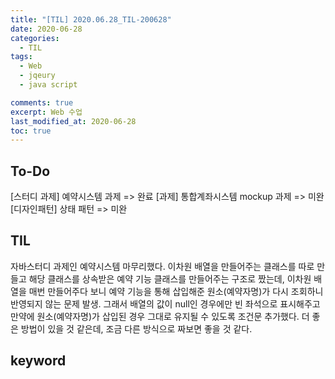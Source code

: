 ```yaml
---
title: "[TIL] 2020.06.28_TIL-200628"
date: 2020-06-28
categories:
  - TIL
tags:
  - Web
  - jqeury
  - java script

comments: true
excerpt: Web 수업
last_modified_at: 2020-06-28
toc: true
---
```


## To-Do
[스터디 과제] 예약시스템 과제 => 완료
[과제] 통합계좌시스템 mockup 과제 => 미완
[디자인패턴] 상태 패턴 => 미완

## TIL
자바스터디 과제인 예약시스템 마무리했다. 이차원 배열을 만들어주는 클래스를 따로 만들고 해당 클래스를 상속받은 예약 기능 클래스를 만들어주는 구조로 짰는데, 이차원 배열을 매번 만들어주다 보니 예약 기능을 통해 삽입해준 원소(예약자명)가 다시 조회하니 반영되지 않는 문제 발생.
그래서 배열의 값이 null인 경우에만 빈 좌석으로 표시해주고 만약에 원소(예약자명)가 삽입된 경우 그대로 유지될 수 있도록 조건문 추가했다. 
더 좋은 방법이 있을 것 같은데, 조금 다른 방식으로 짜보면 좋을 것 같다.
 
## keyword
